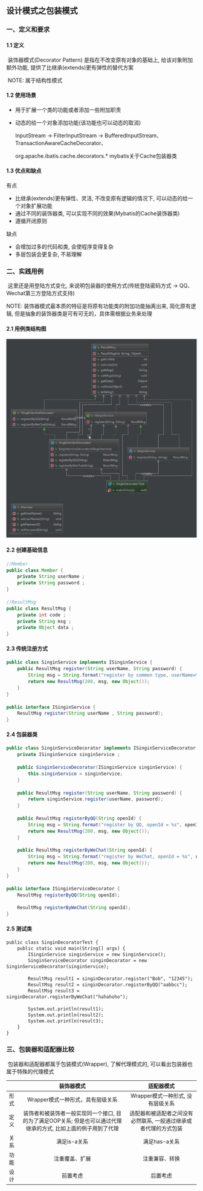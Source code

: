 ## 设计模式之包装模式

### 一、定义和要求

#### 1.1 定义

​	装饰器模式(Decorator Pattern) 是指在不改变原有对象的基础上, 给该对象附加额外功能, 提供了比继承(extends)更有弹性的替代方案

​	NOTE: 属于结构性模式

#### 1.2 使用场景

- 用于扩展一个类的功能或者添加一些附加职责

- 动态的给一个对象添加功能(该功能也可以动态的取消)

  InputStream -> FilterInputStream -> BufferedInputStream、TransactionAwareCacheDecorator、

  org.apache.ibatis.cache.decorators.* mybatis关于Cache包装器类


#### 1.3 优点和缺点

有点

- 比继承(extends)更有弹性、灵活, 不改变原有逻辑的情况下, 可以动态的给一个对象扩展功能
- 通过不同的装饰器类, 可以实现不同的效果(Mybatis的Cache装饰器类)
- 遵循开闭原则

缺点

- 会增加过多的代码和类, 会使程序变得复杂
- 多层包装会更复杂, 不易理解

### 二、实践用例

​	这里还是用登陆方式变化, 来说明包装器的使用方式(传统登陆密码方式 -> QQ、Wechat第三方登陆方式支持)

NOTE: 装饰器模式最本质的特征是将原有功能类的附加功能抽离出来, 简化原有逻辑, 但是抽象的装饰器类是可有可无的，具体需根据业务来处理

#### 2.1 用例类结构图

![](..\decorator-design-pattern\SinginServiceDecorator.png)

#### 2.2 创建基础信息

```java
//Member
public class Member {
    private String userName ;
    private String password ;
}

//ResultMsg
public class ResultMsg {
    private int code ;
    private String msg ;
    private Object data ;
}
```

#### 2.3 传统注册方式

```java
public class SinginService implements ISinginService {
    public ResultMsg register(String userName, String password) {
        String msg = String.format("register by common type, userName=%s , password=%s", userName, password);
        return new ResultMsg(200, msg, new Object());
    }
}

public interface ISinginService {
    ResultMsg register(String userName , String password);
}
```



#### 2.4 包装器类

```java
public class SinginServiceDecorator implements ISinginServiceDecorator {
    private ISinginService singinService ;

    public SinginServiceDecorator(ISinginService singinService) {
        this.singinService = singinService;
    }

    public ResultMsg register(String userName, String password) {
        return singinService.register(userName, password);
    }

    public ResultMsg registerByQQ(String openId) {
        String msg = String.format("register by QQ, openId = %s", openId);
        return new ResultMsg(200, msg, new Object());
    }

    public ResultMsg registerByWeChat(String openId) {
        String msg = String.format("register by WeChat, openId = %s", openId);
        return new ResultMsg(200, msg, new Object());
    }
}

public interface ISinginServiceDecorator {
    ResultMsg registerByQQ(String openId);

    ResultMsg registerByWeChat(String openId);
}
```

#### 2.5 测试类

```
public class SinginDecoratorTest {
    public static void main(String[] args) {
        ISinginService singinService = new SinginService();
        SinginServiceDecorator singinDecorator = new SinginServiceDecorator(singinService);

        ResultMsg result1 = singinDecorator.register("Bob", "12345");
        ResultMsg result2 = singinDecorator.registerByQQ("aabbcc");
        ResultMsg result3 = singinDecorator.registerByWeChat("hahahoho");

        System.out.println(result1);
        System.out.println(result2);
        System.out.println(result3);
    }
}
```

### 三、包装器和适配器比较

​	包装器和适配器都属于包装模式(Wrapper), 了解代理模式的,  可以看出包装器也属于特殊的代理模式

|      |                          装饰器模式                          |                          适配器模式                          |
| ---- | :----------------------------------------------------------: | :----------------------------------------------------------: |
| 形式 |              Wrapper模式一种形式，具有层级关系               |              Wrapper模式一种形式, 没有层级关系               |
| 定义 | 装饰者和被装饰者一般实现同一个接口, 目的为了满足OOP关系; 但是也可以通过代理继承的方式, 比如上面的例子用到了代理 | 适配器和被适配者之间没有必然联系, 一般通过继承或者代理的方式包装 |
| 关系 |                         满足is-a关系                         |                        满足has-a关系                         |
| 功能 |                        注重覆盖、扩展                        |                        注重兼容、转换                        |
| 设计 |                           前置考虑                           |                           后置考虑                           |

